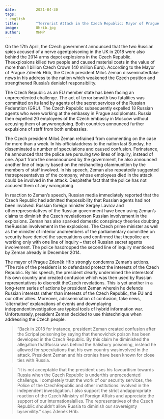 ```yaml
---
date:         2021-04-30
tags:         
- english
title:        "Terrorist Attack in the Czech Republic: Mayor of Prague Zdeněk Hřib Condemns Czech President's Speech"
image: 	      8hrib.jpg
author:       MHMP
---
```


On the 17th April, the Czech government announced that the two Russian spies accused of a nerve agentpoisoning in the UK in 2018 were also behind the 2014 arms depot explosions in the Czech Republic. Theexplosions killed two people and caused material costs in the value of more than 1 billion Czech Crown (40 million Euro). According to the Mayor of Prague Zdeněk Hřib, the Czech president Miloš Zeman disseminatedfake news in his address to the nation which weakened the Czech position and strengthened Russia’s denialof responsibility.

The Czech Republic as an EU member state has been facing an unprecedented challenge. The act of terrorismwith two fatalities was committed on its land by agents of the secret services of the Russian Federation (GRU). The Czech Republic subsequently expelled 18 Russian agents who were working at the embassy in Prague asdiplomats. Russia then expelled 20 employees of the Czech embassy in Moscow without accusing them of anywrongdoing. Both countries announced further expulsions of staff from both embassies.

The Czech president Miloš Zeman refrained from commenting on the case for more than a week. In his officialaddress to the nation last Sunday, he disseminated a number of speculations and caused confusion. Forinstance, he announced that the police are pursuing two lines of inquiry, instead of one. Apart from the oneannounced by the government, he also announced another line of inquiry based on the mishandling ofammunition by the members of staff involved. In his speech, Zeman also repeatedly suggested thatrepresentatives of the company, whose employees died in the attack could be involved in the attack. Despitethe fact that the police has not accused them of any wrongdoing.

In reaction to Zeman’s speech, Russian media immediately reported that the Czech Republic had admitted thepossibility that Russian agents had not been involved. Russian foreign minister Sergey Lavrov and otherrepresentatives of the Russian government have been using Zeman’s claims to diminish the Czech revelationson Russian involvement in the explosions. Zeman has also sparked domestic conspiracy theories doubting theRussian involvement in the explosions. The Czech prime minister as well as the minister of interior andmembers of the parliamentary committee on security have denied the specualtions and confirmed that thepolice are working only with one line of inquiry – that of Russian secret agents involvement. The police hasdropped the second line of inquiry mentioned by Zeman already in December 2014.

The mayor of Prague Zdeněk Hřib strongly condemns Zeman’s actions. “The role of the president is to defendand protect the interests of the Czech Republic. By his speech, the president clearly undermined the interestsof his own country and created confusion which was then used by Russian representatives to discredit theCzech revelations. This is yet another in a long-term series of actions by president Zeman wherein he defends Russian interests rather than interests of the Czech Republic, the EU and our other allies. Moreover, adissemination of confusion, fake news, ‘alternative’ explanations of events and downplaying independentinvestigation are typical tools of hybrid information war. Unfortunately, president Zeman decided to use thistechnique when addressing the Czech people.

> ”Back in 2018 for instance, president Zeman created confusion after the Scripal poisoning by saying that thenovichok poison has been developed in the Czech Republic. By this claim he diminished the allegation thatRussia was behind the Salisbury poisoning, instead he allowed for speculations that his own country wasinvolved in the attack. President Zeman and his cronies have been known for close ties with Russia.

> “It is not acceptable that the president uses his favouritism towards Russia when the Czech Republic is underthis unprecedented challenge. I completely trust the work of our security services, the Police of the CzechRepublic and other institutions involved in the independent investigation. I also support the strict andappropriate reaction of the Czech Ministry of Foreign Affairs and appreciate the support of our internationalallies. The representatives of the Czech Republic shouldn’t allow Russia to diminish our sovereignty byservility.” says Zdeněk Hřib.
